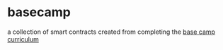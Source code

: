 # basecamp
a collection of smart contracts created from completing the [base camp curriculum](https://docs.base.org/base-camp/docs/welcome)
